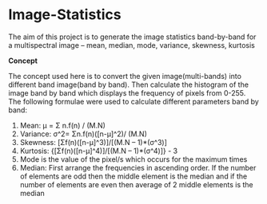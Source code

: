 # Image-Statistics

The aim of this project is to generate the image statistics band-by-band for a multispectral image – mean, median, mode, variance, skewness, kurtosis

**Concept**

The concept used here is to convert the given image(multi-bands) into different band image(band by band). Then calculate the histogram of the image band by band which displays the frequency of pixels from 0-255. The following formulae were used to calculate different parameters band by band:

1. Mean: μ = Σ n.f(n) / (M.N)
2. Variance: σ^2= Σn.f(n)([n-μ]^2)/ (M.N)
3. Skewness: [Σf(n)([n-μ]^3)]/[(M.N – 1)*(σ^3)]
4. Kurtosis: {[Σf(n)([n-μ]^4)]/[(M.N – 1)*(σ^4)]} - 3
5. Mode is the value of the pixel/s which occurs for the maximum times
6. Median: First arrange the frequencies in ascending order. If the number of elements are odd then the middle element is the median and if the number of elements are even then average of 2 middle elements is the median

